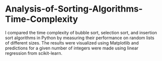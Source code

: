 # Analysis-of-Sorting-Algorithms-Time-Complexity
I compared the time complexity of bubble sort, selection sort, and insertion sort algorithms in Python by measuring their performance on random lists of different sizes. The results were visualized using Matplotlib and predictions for a given number of integers were made using linear regression from scikit-learn.
